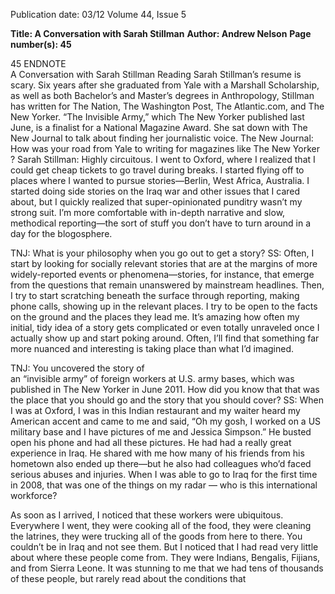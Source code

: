 Publication date: 03/12
Volume 44, Issue 5

**Title: A Conversation with Sarah Stillman**
**Author: Andrew Nelson**
**Page number(s): 45**

45
ENDNOTE               
A Conversation 
with Sarah 
Stillman
Reading Sarah Stillman’s resume is scary. 
Six years after she graduated from Yale 
with a Marshall Scholarship, as well as 
both Bachelor’s and Master’s degrees in 
Anthropology, Stillman has written for 
The Nation, The Washington Post, 
The Atlantic.com, and The New Yorker. 
“The Invisible Army,” which The New 
Yorker published last June, is a finalist for 
a National Magazine Award. She sat down 
with The New Journal to talk about finding 
her journalistic voice.
The New Journal: How was your 
road from Yale to writing for 
magazines like The New Yorker ?
Sarah Stillman: Highly circuitous. 
I went to Oxford, where I realized 
that I could get cheap tickets to go 
travel during breaks. I started flying 
off to places where I wanted to 
pursue stories—Berlin, West Africa, 
Australia. I started doing side stories 
on the Iraq war and other issues that I 
cared about, but I quickly realized that 
super-opinionated punditry wasn’t my 
strong suit. I’m more comfortable 
with in-depth narrative and slow, 
methodical reporting—the sort of 
stuff you don’t have to turn around in 
a day for the blogosphere.


TNJ: What is your philosophy 
when you go out to get a story?
SS: Often, I start by looking for 
socially relevant stories that are at 
the margins of more widely-reported 
events 
or 
phenomena—stories, 
for instance, that emerge from the 
questions that remain unanswered by 
mainstream headlines. Then, I try to 
start scratching beneath the surface 
through reporting, making phone 
calls, showing up in the relevant places. 
I try to be open to the facts on the 
ground and the places they lead me. 
It’s amazing how often my initial, tidy 
idea of a story gets complicated or 
even totally unraveled once I actually 
show up and start poking around. 
Often, I’ll find that something far 
more nuanced and interesting is taking 
place than what I’d imagined. 


TNJ: You uncovered the story of  
an “invisible army” of  foreign 
workers at U.S. army bases, which 
was published in The New Yorker in 
June 2011. How did you know that 
that was the place that you should 
go and the story that you should 
cover?
SS: When I was at Oxford, I was in this 
Indian restaurant and my waiter heard 
my American accent and came to me 
and said, “Oh my gosh, I worked on a 
US military base and I have pictures of 
me and Jessica Simpson.” He busted 
open his phone and had all these 
pictures. He had had a really great 
experience in Iraq. He shared with 
me how many of his friends from his 
hometown also ended up there—but 
he also had colleagues who’d faced 
serious abuses and injuries. When I 
was able to go to Iraq for the first time 
in 2008, that was one of the things on 
my radar — who is this international 
workforce?


As soon as I arrived, I noticed that 
these 
workers 
were 
ubiquitous. 
Everywhere I went, they were cooking 
all of the food, they were cleaning 
the latrines, they were trucking all of 
the goods from here to there. You 
couldn’t be in Iraq and not see them. 
But I noticed that I had read very 
little about where these people come 
from. They were Indians, Bengalis, 
Fijians, and from Sierra Leone. It 
was stunning to me that we had tens 
of thousands of these people, but 
rarely read about the conditions that